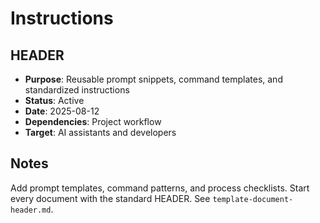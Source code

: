 # Instructions

## HEADER
- **Purpose**: Reusable prompt snippets, command templates, and standardized instructions
- **Status**: Active
- **Date**: 2025-08-12
- **Dependencies**: Project workflow
- **Target**: AI assistants and developers

## Notes
Add prompt templates, command patterns, and process checklists. Start every document with the standard HEADER. See `template-document-header.md`.
